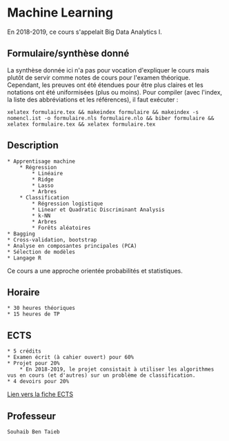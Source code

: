 # Machine Learning
En 2018-2019, ce cours s'appelait Big Data Analytics I.

## Formulaire/synthèse donné
La synthèse donnée ici n'a pas pour vocation d'expliquer le cours mais plutôt de servir comme notes de cours pour l'examen théorique. Cependant, les preuves ont été étendues pour être plus claires et les notations ont été uniformisées (plus ou moins). Pour compiler (avec l'index, la liste des abbréviations et les références), il faut exécuter :
```
xelatex formulaire.tex && makeindex formulaire && makeindex -s nomencl.ist -o formulaire.nls formulaire.nlo && biber formulaire && xelatex formulaire.tex && xelatex formulaire.tex
```

## Description
	* Apprentisage machine
		* Régression
			* Linéaire
			* Ridge
			* Lasso
			* Arbres
		* Classification
			* Régression logistique
			* Linear et Quadratic Discriminant Analysis
			* k-NN
			* Arbres
			* Forêts aléatoires
	* Bagging
	* Cross-validation, bootstrap
	* Analyse en composantes principales (PCA)
	* Sélection de modèles
	* Langage R

Ce cours a une approche orientée probabilités et statistiques.

## Horaire
	* 30 heures théoriques
	* 15 heures de TP

## ECTS
	* 5 crédits
	* Examen écrit (à cahier ouvert) pour 60%
	* Projet pour 20%
		* En 2018-2019, le projet consistait à utiliser les algorithmes vus en cours (et d'autres) sur un problème de classification.
	* 4 devoirs pour 20%

[Lien vers la fiche ECTS](http://applications.umons.ac.be/web/fr/pde/2018-2019/ue/US-MC-SCINFO-050-M.htm)

## Professeur
	Souhaib Ben Taieb
